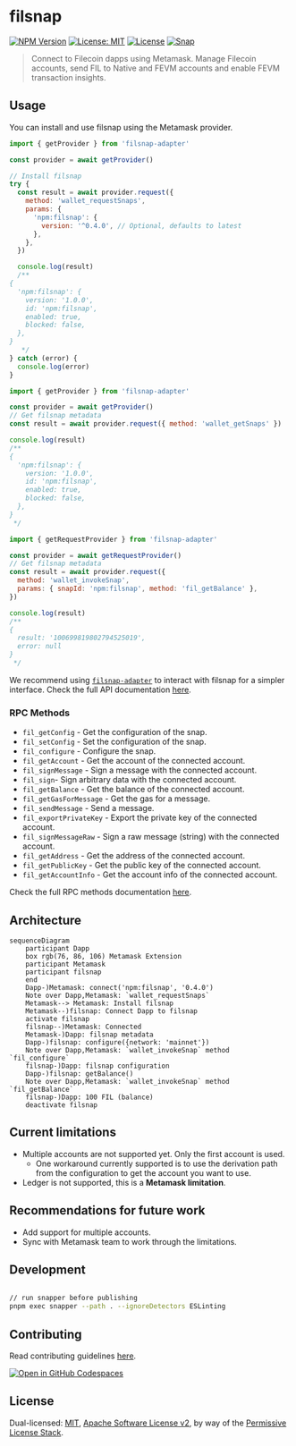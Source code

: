 # filsnap

[![NPM Version](https://img.shields.io/npm/v/filsnap.svg)](https://www.npmjs.com/package/filsnap)
[![License: MIT](https://img.shields.io/badge/License-MIT-yellow.svg)](https://opensource.org/licenses/MIT)
[![License](https://img.shields.io/badge/License-Apache%202.0-blue.svg)](https://opensource.org/licenses/Apache-2.0)
[![Snap](https://github.com/filecoin-project/filsnap/actions/workflows/snap.yml/badge.svg)](https://github.com/filecoin-project/filsnap/actions/workflows/snap.yml)

> Connect to Filecoin dapps using Metamask. Manage Filecoin accounts, send FIL to Native and FEVM accounts and enable FEVM transaction insights.

## Usage

You can install and use filsnap using the Metamask provider.

```js
import { getProvider } from 'filsnap-adapter'

const provider = await getProvider()

// Install filsnap
try {
  const result = await provider.request({
    method: 'wallet_requestSnaps',
    params: {
      'npm:filsnap': {
        version: '^0.4.0', // Optional, defaults to latest
      },
    },
  })

  console.log(result)
  /**
{
  'npm:filsnap': {
    version: '1.0.0',
    id: 'npm:filsnap',
    enabled: true,
    blocked: false,
  },
}
   */
} catch (error) {
  console.log(error)
}
```

```js
import { getProvider } from 'filsnap-adapter'

const provider = await getProvider()
// Get filsnap metadata
const result = await provider.request({ method: 'wallet_getSnaps' })

console.log(result)
/**
{
  'npm:filsnap': {
    version: '1.0.0',
    id: 'npm:filsnap',
    enabled: true,
    blocked: false,
  },
}
 */
```

```js
import { getRequestProvider } from 'filsnap-adapter'

const provider = await getRequestProvider()
// Get filsnap metadata
const result = await provider.request({
  method: 'wallet_invokeSnap',
  params: { snapId: 'npm:filsnap', method: 'fil_getBalance' },
})

console.log(result)
/**
{
  result: '100699819802794525019',
  error: null
}
 */
```

We recommend using [`filsnap-adapter`](../adapter) to interact with filsnap for a simpler interface. Check the full API documentation [here](https://filecoin-project.github.io/filsnap/).

### RPC Methods

- `fil_getConfig` - Get the configuration of the snap.
- `fil_setConfig` - Set the configuration of the snap.
- `fil_configure` - Configure the snap.
- `fil_getAccount` - Get the account of the connected account.
- `fil_signMessage` - Sign a message with the connected account.
- `fil_sign`- Sign arbitrary data with the connected account.
- `fil_getBalance` - Get the balance of the connected account.
- `fil_getGasForMessage` - Get the gas for a message.
- `fil_sendMessage` - Send a message.
- `fil_exportPrivateKey` - Export the private key of the connected account.
- `fil_signMessageRaw` - Sign a raw message (string) with the connected account.
- `fil_getAddress` - Get the address of the connected account.
- `fil_getPublicKey` - Get the public key of the connected account.
- `fil_getAccountInfo` - Get the account info of the connected account.

Check the full RPC methods documentation [here](https://filecoin-project.github.io/filsnap/interfaces/filsnap.FilSnapMethods.html).

## Architecture

```mermaid
sequenceDiagram
    participant Dapp
    box rgb(76, 86, 106) Metamask Extension
    participant Metamask
    participant filsnap
    end
    Dapp-)Metamask: connect('npm:filsnap', '0.4.0')
    Note over Dapp,Metamask: `wallet_requestSnaps`
    Metamask--> Metamask: Install filsnap
    Metamask--)filsnap: Connect Dapp to filsnap
    activate filsnap
    filsnap--)Metamask: Connected
    Metamask-)Dapp: filsnap metadata
    Dapp-)filsnap: configure({network: 'mainnet'})
    Note over Dapp,Metamask: `wallet_invokeSnap` method `fil_configure`
    filsnap-)Dapp: filsnap configuration
    Dapp-)filsnap: getBalance()
    Note over Dapp,Metamask: `wallet_invokeSnap` method `fil_getBalance`
    filsnap-)Dapp: 100 FIL (balance)
    deactivate filsnap
```

## Current limitations

- Multiple accounts are not supported yet. Only the first account is used.
  - One workaround currently supported is to use the derivation path from the configuration to get the account you want to use.
- Ledger is not supported, this is a **Metamask limitation**.

## Recommendations for future work

- Add support for multiple accounts.
- Sync with Metamask team to work through the limitations.

## Development

```bash

// run snapper before publishing
pnpm exec snapper --path . --ignoreDetectors ESLinting 
```

## Contributing

Read contributing guidelines [here](../../.github/CONTRIBUTING.md).

[![Open in GitHub Codespaces](https://github.com/codespaces/badge.svg)](https://codespaces.new/filecoin-project/filsnap)

## License

Dual-licensed: [MIT](../../LICENSE-MIT), [Apache Software License v2](../../LICENSE-APACHE), by way of the
[Permissive License Stack](https://protocol.ai/blog/announcing-the-permissive-license-stack/).
